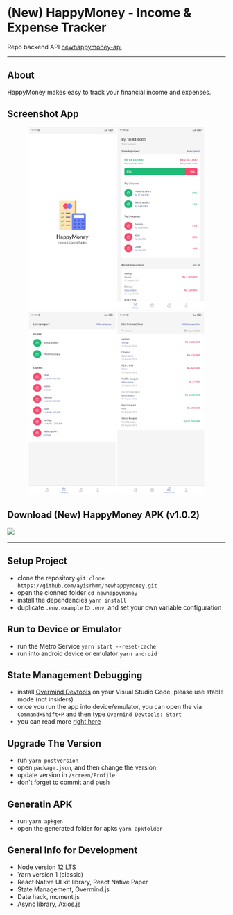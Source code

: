 # (New) HappyMoney - Income & Expense Tracker

Repo backend API [newhappymoney-api](https://github.com/ayisrhmn/newhappymoney-api)

---

## About

HappyMoney makes easy to track your financial income and expenses.

## Screenshot App

<div align="center">

<img src="/src/docs/01_splash.jpg" width="200" padding="100"/>
<img src="/src/docs/02_home.jpg" width="200" padding="100"/>
<img src="/src/docs/03_categorylist.jpg" width="200" padding="100"/>
<img src="/src/docs/04_transactionlist.jpg" width="200" padding="100"/>

</div>

## Download (New) HappyMoney APK (v1.0.2)

<a href="https://drive.google.com/file/d/18XxkSJldJuOSP2e6nWUg7DmB6hECmwyp/view?usp=sharing">
  <img src="https://img.shields.io/badge/Download%20on-Google%20Drive-gold.svg?style=popout&logo=google-drive"/>
</a>

___

## Setup Project

- clone the repository `git clone https://github.com/ayisrhmn/newhappymoney.git`
- open the clonned folder `cd newhappymoney`
- install the dependencies `yarn install`
- duplicate `.env.example` to `.env`, and set your own variable configuration

## Run to Device or Emulator

- run the Metro Service `yarn start --reset-cache`
- run into android device or emulator `yarn android`

## State Management Debugging

- install [Overmind Devtools](https://marketplace.visualstudio.com/items?itemName=christianalfoni.overmind-devtools-vscode) on your Visual Studio Code, please use stable mode (not insiders)
- once you run the app into device/emulator, you can open the via `Command+Shift+P` and then type `Overmind Devtools: Start`
- you can read more [right here](https://overmindjs.org/core/devtools)

## Upgrade The Version

- run `yarn postversion`
- open `package.json`, and then change the version
- update version in `/screen/Profile`
- don't forget to commit and push

## Generatin APK

- run `yarn apkgen`
- open the generated folder for apks `yarn apkfolder`

## General Info for Development

- Node version 12 LTS
- Yarn version 1 (classic)
- React Native UI kit library, React Native Paper
- State Management, Overmind.js
- Date hack, moment.js
- Async library, Axios.js
